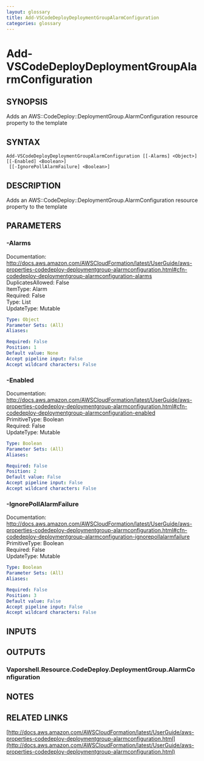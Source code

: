 ```yaml
---
layout: glossary
title: Add-VSCodeDeployDeploymentGroupAlarmConfiguration
categories: glossary
---
```


# Add-VSCodeDeployDeploymentGroupAlarmConfiguration

## SYNOPSIS
Adds an AWS::CodeDeploy::DeploymentGroup.AlarmConfiguration resource property to the template

## SYNTAX

```
Add-VSCodeDeployDeploymentGroupAlarmConfiguration [[-Alarms] <Object>] [[-Enabled] <Boolean>]
 [[-IgnorePollAlarmFailure] <Boolean>]
```

## DESCRIPTION
Adds an AWS::CodeDeploy::DeploymentGroup.AlarmConfiguration resource property to the template

## PARAMETERS

### -Alarms
Documentation: http://docs.aws.amazon.com/AWSCloudFormation/latest/UserGuide/aws-properties-codedeploy-deploymentgroup-alarmconfiguration.html#cfn-codedeploy-deploymentgroup-alarmconfiguration-alarms    
DuplicatesAllowed: False    
ItemType: Alarm    
Required: False    
Type: List    
UpdateType: Mutable

```yaml
Type: Object
Parameter Sets: (All)
Aliases: 

Required: False
Position: 1
Default value: None
Accept pipeline input: False
Accept wildcard characters: False
```

### -Enabled
Documentation: http://docs.aws.amazon.com/AWSCloudFormation/latest/UserGuide/aws-properties-codedeploy-deploymentgroup-alarmconfiguration.html#cfn-codedeploy-deploymentgroup-alarmconfiguration-enabled    
PrimitiveType: Boolean    
Required: False    
UpdateType: Mutable

```yaml
Type: Boolean
Parameter Sets: (All)
Aliases: 

Required: False
Position: 2
Default value: False
Accept pipeline input: False
Accept wildcard characters: False
```

### -IgnorePollAlarmFailure
Documentation: http://docs.aws.amazon.com/AWSCloudFormation/latest/UserGuide/aws-properties-codedeploy-deploymentgroup-alarmconfiguration.html#cfn-codedeploy-deploymentgroup-alarmconfiguration-ignorepollalarmfailure    
PrimitiveType: Boolean    
Required: False    
UpdateType: Mutable

```yaml
Type: Boolean
Parameter Sets: (All)
Aliases: 

Required: False
Position: 3
Default value: False
Accept pipeline input: False
Accept wildcard characters: False
```

## INPUTS

## OUTPUTS

### Vaporshell.Resource.CodeDeploy.DeploymentGroup.AlarmConfiguration

## NOTES

## RELATED LINKS

[http://docs.aws.amazon.com/AWSCloudFormation/latest/UserGuide/aws-properties-codedeploy-deploymentgroup-alarmconfiguration.html](http://docs.aws.amazon.com/AWSCloudFormation/latest/UserGuide/aws-properties-codedeploy-deploymentgroup-alarmconfiguration.html)

